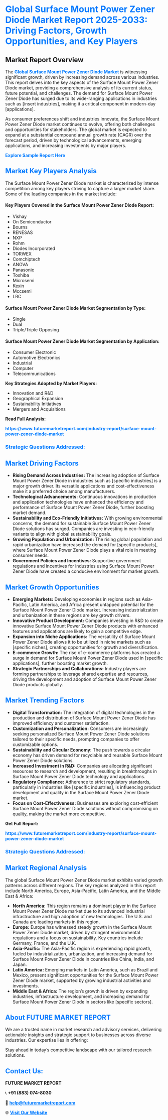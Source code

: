<h1 style="color: #007BFF;">Global Surface Mount Power Zener Diode Market Report 2025-2033: Driving Factors, Growth Opportunities, and Key Players</h1>

<section id="overview">
<h2>Market Report Overview</h2>
<p>The <a href="https://www.futuremarketreport.com/industry-report/surface-mount-power-zener-diode-market" style="color: #007BFF; text-decoration: none;"><strong>Global Surface Mount Power Zener Diode Market</strong></a> is witnessing significant growth, driven by increasing demand across various industries. This report delves into the key aspects of the Surface Mount Power Zener Diode market, providing a comprehensive analysis of its current status, future potential, and challenges. The demand for Surface Mount Power Zener Diode has surged due to its wide-ranging applications in industries such as [insert industries], making it a critical component in modern-day [applications].</p>
<p>As consumer preferences shift and industries innovate, the Surface Mount Power Zener Diode market continues to evolve, offering both challenges and opportunities for stakeholders. The global market is expected to expand at a substantial compound annual growth rate (CAGR) over the forecast period, driven by technological advancements, emerging applications, and increasing investments by major players.</p>
</section>

<section id="overview">
<p><a href="https://www.futuremarketreport.com/request-sample/reportId=89110" style="color: #007BFF; text-decoration: none;"><strong>Explore Sample Report Here</strong></a></p>
</section>

<section id="key-players">
<h2 style="color: #007BFF;">Market Key Players Analysis</h2>
<p>The Surface Mount Power Zener Diode market is characterized by intense competition among key players striving to capture a larger market share. Some of the leading companies in the market include:</p>
<h4>Key Players Covered in the Surface Mount Power Zener Diode Report:</h4>
<ul><li>Vishay</li><li>On Semiconductor</li><li>Bourns</li><li>RENESAS</li><li>NXP</li><li>Rohm</li><li>Diodes Incorporated</li><li>TORWEX</li><li>Comchiptech</li><li>ANOVA</li><li>Panasonic</li><li>Toshiba</li><li>Microsemi</li><li>Kexin</li><li>Mccsemi</li><li>LRC</li></ul>
<h4>Surface Mount Power Zener Diode Market Segmentation by Type:</h4>
<ul><li>Single</li><li>Dual</li><li>Triple/Triple Opposing</li></ul>

<h4>Surface Mount Power Zener Diode Market Segmentation by Application:</h4>
<ul><li>Consumer Electronic</li><li>Automotive Electronics</li><li>Industrial</li><li>Computer</li><li>Telecommunications</li></ul>
<p><strong>Key Strategies Adopted by Market Players:</strong></p>
<ul>
<li>Innovation and R&D</li>
<li>Geographical Expansion</li>
<li>Sustainability Initiatives</li>
<li>Mergers and Acquisitions</li>
</ul>
</section>

<section>
<p><strong>Read Full Analysis: </strong></p><a href="https://www.futuremarketreport.com/industry-report/surface-mount-power-zener-diode-market" style="color: #007BFF; text-decoration: none;"><strong>https://www.futuremarketreport.com/industry-report/surface-mount-power-zener-diode-market</strong></a>
<h3 style="color: #007BFF;">Strategic Questions Addressed:</h3>
</section>

<section id="driving-factors">
<h2 style="color: #007BFF;">Market Driving Factors</h2>
<ul>
<li><strong>Rising Demand Across Industries:</strong> The increasing adoption of Surface Mount Power Zener Diode in industries such as [specific industries] is a major growth driver. Its versatile applications and cost-effectiveness make it a preferred choice among manufacturers.</li>
<li><strong>Technological Advancements:</strong> Continuous innovations in production and application technologies have enhanced the efficiency and performance of Surface Mount Power Zener Diode, further boosting market demand.</li>
<li><strong>Sustainability and Eco-Friendly Initiatives:</strong> With growing environmental concerns, the demand for sustainable Surface Mount Power Zener Diode solutions has surged. Companies are investing in eco-friendly variants to align with global sustainability goals.</li>
<li><strong>Growing Population and Urbanization:</strong> The rising global population and rapid urbanization have increased the demand for [specific products], where Surface Mount Power Zener Diode plays a vital role in meeting consumer needs.</li>
<li><strong>Government Policies and Incentives:</strong> Supportive government regulations and incentives for industries using Surface Mount Power Zener Diode have created a conducive environment for market growth.</li>
</ul>
</section>

<section id="growth-opportunities">
<h2 style="color: #007BFF;">Market Growth Opportunities</h2>
<ul>
<li><strong>Emerging Markets:</strong> Developing economies in regions such as Asia-Pacific, Latin America, and Africa present untapped potential for the Surface Mount Power Zener Diode market. Increasing industrialization and urbanization in these regions are key growth drivers.</li>
<li><strong>Innovative Product Development:</strong> Companies investing in R&D to create innovative Surface Mount Power Zener Diode products with enhanced features and applications are likely to gain a competitive edge.</li>
<li><strong>Expansion into Niche Applications:</strong> The versatility of Surface Mount Power Zener Diode allows it to be utilized in niche markets such as [specific niches], creating opportunities for growth and diversification.</li>
<li><strong>E-commerce Growth:</strong> The rise of e-commerce platforms has created a surge in demand for Surface Mount Power Zener Diode used in [specific applications], further boosting market growth.</li>
<li><strong>Strategic Partnerships and Collaborations:</strong> Industry players are forming partnerships to leverage shared expertise and resources, driving the development and adoption of Surface Mount Power Zener Diode products globally.</li>
</ul>
</section>

<section id="trending-factors">
<h2 style="color: #007BFF;">Market Trending Factors</h2>
<ul>
<li><strong>Digital Transformation:</strong> The integration of digital technologies in the production and distribution of Surface Mount Power Zener Diode has improved efficiency and customer satisfaction.</li>
<li><strong>Customization and Personalization:</strong> Consumers are increasingly seeking personalized Surface Mount Power Zener Diode solutions tailored to their specific needs, prompting companies to offer customizable options.</li>
<li><strong>Sustainability and Circular Economy:</strong> The push towards a circular economy has driven demand for recyclable and reusable Surface Mount Power Zener Diode solutions.</li>
<li><strong>Increased Investment in R&D:</strong> Companies are allocating significant resources to research and development, resulting in breakthroughs in Surface Mount Power Zener Diode technology and applications.</li>
<li><strong>Regulatory Compliance:</strong> Adherence to strict regulatory standards, particularly in industries like [specific industries], is influencing product development and quality in the Surface Mount Power Zener Diode market.</li>
<li><strong>Focus on Cost-Effectiveness:</strong> Businesses are exploring cost-efficient Surface Mount Power Zener Diode solutions without compromising on quality, making the market more competitive.</li>
</ul>
</section>

<section>
<p><strong>Get Full Report: </strong></p><a href="https://www.futuremarketreport.com/industry-report/surface-mount-power-zener-diode-market" style="color: #007BFF; text-decoration: none;"><strong>https://www.futuremarketreport.com/industry-report/surface-mount-power-zener-diode-market</strong></a>
<h3 style="color: #007BFF;">Strategic Questions Addressed:</h3>
</section>


<section id="regional-analysis">
<h2 style="color: #007BFF;">Market Regional Analysis</h2>
<p>The global Surface Mount Power Zener Diode market exhibits varied growth patterns across different regions. The key regions analyzed in this report include North America, Europe, Asia-Pacific, Latin America, and the Middle East & Africa:</p>
<ul>
<li><strong>North America:</strong> This region remains a dominant player in the Surface Mount Power Zener Diode market due to its advanced industrial infrastructure and high adoption of new technologies. The U.S. and Canada are leading markets in this region.</li>
<li><strong>Europe:</strong> Europe has witnessed steady growth in the Surface Mount Power Zener Diode market, driven by stringent environmental regulations and a focus on sustainability. Key countries include Germany, France, and the U.K.</li>
<li><strong>Asia-Pacific:</strong> The Asia-Pacific region is experiencing rapid growth, fueled by industrialization, urbanization, and increasing demand for Surface Mount Power Zener Diode in countries like China, India, and Japan.</li>
<li><strong>Latin America:</strong> Emerging markets in Latin America, such as Brazil and Mexico, present significant opportunities for the Surface Mount Power Zener Diode market, supported by growing industrial activities and investments.</li>
<li><strong>Middle East & Africa:</strong> The region’s growth is driven by expanding industries, infrastructure development, and increasing demand for Surface Mount Power Zener Diode in sectors like [specific sectors].</li>
</ul>
</section>

<footer>
<h2 style="color: #007BFF;">About FUTURE MARKET REPORT</h2>
<p>We are a trusted name in market research and advisory services, delivering actionable insights and strategic support to businesses across diverse industries. Our expertise lies in offering:</p>

<p>Stay ahead in today’s competitive landscape with our tailored research solutions.</p>

<h2 style="color: #007BFF;">Contact Us:</h2>
<p><strong>FUTURE MARKET REPORT</strong></p>
<p>📞 <strong>+91 (883) 074-8030</strong></p>
<p>📧 <strong><a href="mailto:help@futuremarketreport.com" style="color: #007BFF;">help@futuremarketreport.com</a></strong></p>
<p>🌐 <strong><a href="https://www.futuremarketreport.com/" style="color: #007BFF;">Visit Our Website</a></strong></p>
</footer>